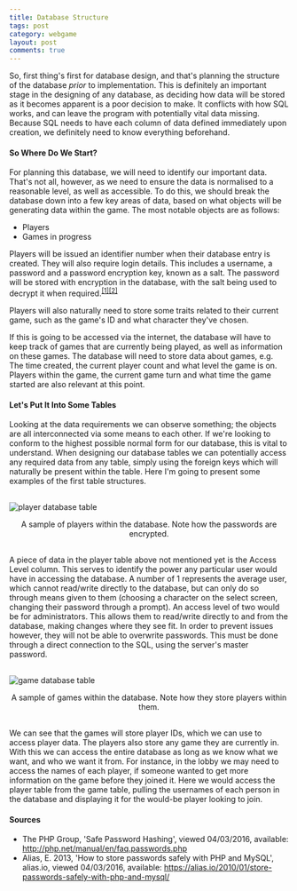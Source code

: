 ```yaml
---
title: Database Structure
tags: post
category: webgame
layout: post
comments: true
---
```


<p>So, first thing's first for database design, and that's planning the structure of the database <i>prior</i> to implementation. This is definitely an important stage in the designing of any database, as deciding how data will be stored as it becomes apparent is a poor decision to make. It conflicts with how SQL works, and can leave the program with potentially vital data missing. Because SQL needs to have each column of data defined immediately upon creation, we definitely need to know everything beforehand.<p>

<h4>So Where Do We Start?</h4>
<p>For planning this database, we will need to identify our important data. That's not all, however, as we need to ensure the data is normalised to a reasonable level, as well as accessible. To do this, we should break the database down into a few key areas of data, based on what objects will be generating data within the game. The most notable objects are as follows:</p>

<ul>
  <li>Players</li>
  <li>Games in progress</li>
</ul>
 
<p>Players will be issued an identifier number when their database entry is created. They will also require login details. This includes a username, a password and a password encryption key, known as a salt. The password will be stored with encryption in the database, with the salt being used to decrypt it when required.<sup><a href="#s1">[1]</a><a href="#s2s">[2]</a></sup></p> 

<p>Players will also naturally need to store some traits related to their current game, such as the game's ID and what character they've chosen.</p>

<p>If this is going to be accessed via the internet, the database will have to keep track of games that are currently being played, as well as information on these games. The database will need to store data about games, e.g. The time created, the current player count and what level the game is on. Players within the game, the current game turn and what time the game started are also relevant at this point.</p>

<h4>Let's Put It Into Some Tables</h4>
<p>Looking at the data requirements we can observe something; the objects are all interconnected via some means to each other. If we're looking to conform to the highest possible normal form for our database, this is vital to understand. When designing our database tables we can potentially access any required data from any table, simply using the foreign keys which will naturally be present within the table. Here I'm going to present some examples of the first table structures.</p>

<img src="{{site.baseurl}}/images/webgame/player_table.png" alt="player database table" style="padding: 16px 0px 0px 0px;" class="img-responsive"/>
<p style="text-align:center; padding: 0px 0px 16px 0px;">A sample of players within the database. Note how the passwords are encrypted.</p>

<p>A piece of data in the player table above not mentioned yet is the Access Level column. This serves to identify the power any particular user would have in accessing the database. A number of 1 represents the average user, which cannot read/write directly to the database, but can only do so through means given to them (choosing a character on the select screen, changing their password through a prompt). An access level of two would be for administrators. This allows them to read/write directly to and from the database, making changes where they see fit. In order to prevent issues however, they will not be able to overwrite passwords. This must be done through a direct connection to the SQL, using the server's master password.</p>

<img src="{{site.baseurl}}/images/webgame/game_table.png" alt="game database table" style="padding: 16px 0px 0px 0px;" class="img-responsive"/>
<p style="text-align:center; padding: 0px 0px 16px 0px;">A sample of games within the database. Note how they store players within them.</p>

<p>We can see that the games will store player IDs, which we can use to access player data. The players also store any game they are currently in. With this we can access the entire database as long as we know what we want, and who we want it from. For instance, in the lobby we may need to access the names of each player, if someone wanted to get more information on the game before they joined it. Here we would access the player table from the game table, pulling the usernames of each person in the database and displaying it for the would-be player looking to join.</p>

<h4>Sources</h4>
<ul class="sources">
  <li id="s1">The PHP Group, 'Safe Password Hashing', viewed 04/03/2016, available: <a href="http://php.net/manual/en/faq.passwords.php">http://php.net/manual/en/faq.passwords.php</a></li>
  <li id="s2">Alias, E. 2013, 'How to store passwords safely with PHP and MySQL', alias.io, viewed 04/03/2016, available: <a href="https://alias.io/2010/01/store-passwords-safely-with-php-and-mysql/">https://alias.io/2010/01/store-passwords-safely-with-php-and-mysql/</a></li>
</ul>